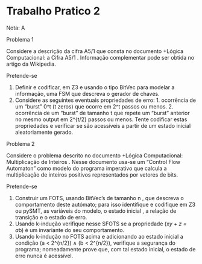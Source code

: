 # Trabalho Pratico 2

Nota: A

Problema 1

Considere a descrição da cifra A5/1 que consta no documento +Lógica Computacional: a
Cifra A5/1 . Informação complementar pode ser obtida no artigo da Wikipedia. 

Pretende-se
  1. Definir e codificar, em Z3 e usando o tipo BitVec para modelar a informação, uma
  FSM que descreva o gerador de chaves.
  3. Considere as seguintes eventuais propriedades de erro:
    1. ocorrência de um “burst” 0^t (t zeros) que ocorre em 2^t passos ou menos.
    2. ocorrência de um “burst” de tamanho t que repete um “burst” anterior
    no mesmo output em 2^{t/2}  passos ou menos.
  Tente codificar estas propriedades e verificar se são acessíveis a partir de um
  estado inicial aleatoriamente gerado.
    
Problema 2

Considere o problema descrito no documento +Lógica Computacional: Multiplicação de 
Inteiros . Nesse documento usa-se um “Control Flow Automaton” como  modelo 
do programa imperativo que calcula a multiplicação de  inteiros positivos representados por 
vetores de bits.

Pretende-se
  1. Construir um FOTS, usando BitVec’s de tamanho n , que descreva o
  comportamento deste autómato; para isso identifique e codifique em Z3  ou pySMT,
  as variáveis do modelo, o estado inicial , a relação de transição e o estado de erro.
  3. Usando k-indução verifique nesse SFOTS se a propriedade (x*y + z = a*b) é
  um invariante do seu comportamento.
  5. Usando k-indução no FOTS acima e adicionando ao estado inicial  a condição
  (a < 2^{n/2}) ∧ (b < 2^{n/2}), verifique a segurança do programa; nomeadamente
  prove que, com tal estado inicial, o estado de erro nunca é acessível.
